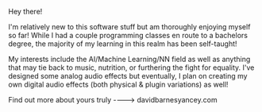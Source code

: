 Hey there!

I'm relatively new to this software stuff but am thoroughly enjoying myself so far!
While I had a couple programming classes en route to a bachelors degree, the majority of my learning in this realm has been self-taught!

My interests include the AI/Machine Learning/NN field as well as anything that may tie back to music, nutrition, or furthering the fight for equality.
I've designed some analog audio effects but eventually, I plan on creating my own digital audio effects (both physical & plugin variations) as well!

Find out more about yours truly ----> davidbarnesyancey.com
